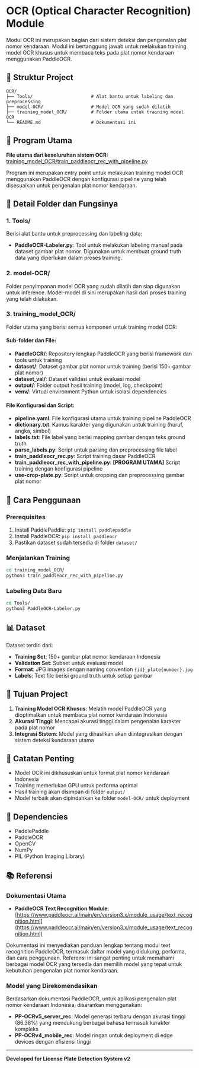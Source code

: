 # OCR (Optical Character Recognition) Module

Modul OCR ini merupakan bagian dari sistem deteksi dan pengenalan plat nomor kendaraan. Modul ini bertanggung jawab untuk melakukan training model OCR khusus untuk membaca teks pada plat nomor kendaraan menggunakan PaddleOCR.

## 📁 Struktur Project

```
OCR/
├── Tools/                      # Alat bantu untuk labeling dan preprocessing
├── model-OCR/                  # Model OCR yang sudah dilatih
├── training_model_OCR/         # Folder utama untuk training model OCR
└── README.md                   # Dokumentasi ini
```

## 🚀 Program Utama

**File utama dari keseluruhan sistem OCR:**
[training_model_OCR/train_paddleocr_rec_with_pipeline.py](training_model_OCR/train_paddleocr_rec_with_pipeline.py)

Program ini merupakan entry point untuk melakukan training model OCR menggunakan PaddleOCR dengan konfigurasi pipeline yang telah disesuaikan untuk pengenalan plat nomor kendaraan.

## 📂 Detail Folder dan Fungsinya

### 1. Tools/
Berisi alat bantu untuk preprocessing dan labeling data:

- **PaddleOCR-Labeler.py**: Tool untuk melakukan labeling manual pada dataset gambar plat nomor. Digunakan untuk membuat ground truth data yang diperlukan dalam proses training.

### 2. model-OCR/
Folder penyimpanan model OCR yang sudah dilatih dan siap digunakan untuk inference. Model-model di sini merupakan hasil dari proses training yang telah dilakukan.

### 3. training_model_OCR/
Folder utama yang berisi semua komponen untuk training model OCR:

#### Sub-folder dan File:
- **PaddleOCR/**: Repository lengkap PaddleOCR yang berisi framework dan tools untuk training
- **dataset/**: Dataset gambar plat nomor untuk training (berisi 150+ gambar plat nomor)
- **dataset_val/**: Dataset validasi untuk evaluasi model
- **output/**: Folder output hasil training (model, log, checkpoint)
- **venv/**: Virtual environment Python untuk isolasi dependencies

#### File Konfigurasi dan Script:
- **pipeline.yaml**: File konfigurasi utama untuk training pipeline PaddleOCR
- **dictionary.txt**: Kamus karakter yang digunakan untuk training (huruf, angka, simbol)
- **labels.txt**: File label yang berisi mapping gambar dengan teks ground truth
- **parse_labels.py**: Script untuk parsing dan preprocessing file label
- **train_paddleocr_rec.py**: Script training dasar PaddleOCR
- **train_paddleocr_rec_with_pipeline.py**: **[PROGRAM UTAMA]** Script training dengan konfigurasi pipeline
- **use-crop-plate.py**: Script untuk cropping dan preprocessing gambar plat nomor

## 🔧 Cara Penggunaan

### Prerequisites
1. Install PaddlePaddle: `pip install paddlepaddle`
2. Install PaddleOCR: `pip install paddleocr`
3. Pastikan dataset sudah tersedia di folder `dataset/`

### Menjalankan Training
```bash
cd training_model_OCR/
python3 train_paddleocr_rec_with_pipeline.py
```

### Labeling Data Baru
```bash
cd Tools/
python3 PaddleOCR-Labeler.py
```

## 📊 Dataset

Dataset terdiri dari:
- **Training Set**: 150+ gambar plat nomor kendaraan Indonesia
- **Validation Set**: Subset untuk evaluasi model
- **Format**: JPG images dengan naming convention `{id}_plate{number}.jpg`
- **Labels**: Text file berisi ground truth untuk setiap gambar

## 🎯 Tujuan Project

1. **Training Model OCR Khusus**: Melatih model PaddleOCR yang dioptimalkan untuk membaca plat nomor kendaraan Indonesia
2. **Akurasi Tinggi**: Mencapai akurasi tinggi dalam pengenalan karakter pada plat nomor
3. **Integrasi Sistem**: Model yang dihasilkan akan diintegrasikan dengan sistem deteksi kendaraan utama

## 📝 Catatan Penting

- Model OCR ini dikhususkan untuk format plat nomor kendaraan Indonesia
- Training memerlukan GPU untuk performa optimal
- Hasil training akan disimpan di folder `output/`
- Model terbaik akan dipindahkan ke folder `model-OCR/` untuk deployment

## 🔗 Dependencies

- PaddlePaddle
- PaddleOCR
- OpenCV
- NumPy
- PIL (Python Imaging Library)

## 📚 Referensi

### Dokumentasi Utama
- **PaddleOCR Text Recognition Module**: [https://www.paddleocr.ai/main/en/version3.x/module_usage/text_recognition.html](https://www.paddleocr.ai/main/en/version3.x/module_usage/text_recognition.html)

Dokumentasi ini menyediakan panduan lengkap tentang modul text recognition PaddleOCR, termasuk daftar model yang didukung, performa, dan cara penggunaan. Referensi ini sangat penting untuk memahami berbagai model OCR yang tersedia dan memilih model yang tepat untuk kebutuhan pengenalan plat nomor kendaraan.

### Model yang Direkomendasikan
Berdasarkan dokumentasi PaddleOCR, untuk aplikasi pengenalan plat nomor kendaraan Indonesia, disarankan menggunakan:
- **PP-OCRv5_server_rec**: Model generasi terbaru dengan akurasi tinggi (86.38%) yang mendukung berbagai bahasa termasuk karakter kompleks
- **PP-OCRv4_mobile_rec**: Model ringan untuk deployment di edge devices dengan efisiensi tinggi

---

**Developed for License Plate Detection System v2**